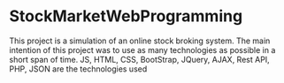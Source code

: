 # StockMarketWebProgramming
This project is a simulation of an online stock broking system. The main intention of this project was to use as many technologies as possible in a short span of time. JS, HTML, CSS, BootStrap, JQuery, AJAX, Rest API, PHP, JSON are the technologies used
